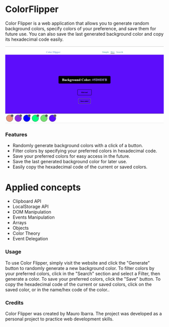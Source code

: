 # ColorFlipper
Color Flipper is a web application that allows you to generate random background colors, specify colors of your preference, and save them for future use. You can also save the last generated background color and copy its hexadecimal code easily.

![](/rsc/color-flipper-preview.png)
### Features
- Randomly generate background colors with a click of a button.
- Filter colors by specifying your preferred colors in hexadecimal code.
- Save your preferred colors for easy access in the future.
- Save the last generated background color for later use.
- Easily copy the hexadecimal code of the current or saved colors.


# Applied concepts

- Clipboard API
- LocalStorage API
- DOM Manipulation
- Events Manipulation
- Arrays
- Objects
- Color Theory
- Event Delegation

### Usage
To use Color Flipper, simply visit the website and click the "Generate" button to randomly generate a new background color. To filter colors by your preferred colors, click in the "Search" section and select a Filter, then generate a color. To save your preferred colors, click the "Save" button. To copy the hexadecimal code of the current or saved colors, click on the saved color, or in the name/hex code of the color..

### Credits
Color Flipper was created by Mauro Ibarra. The project was developed as a personal project to practice web development skills.
